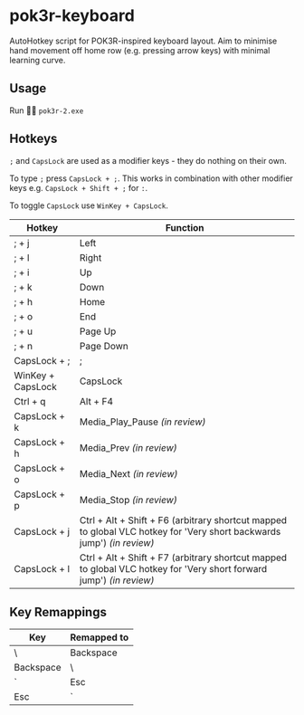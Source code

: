 # pok3r-keyboard
AutoHotkey script for POK3R-inspired keyboard layout. Aim to minimise hand movement off home row (e.g. pressing arrow keys) with minimal learning curve.

## Usage
Run 🏃‍♂️ `pok3r-2.exe`

## Hotkeys
`;` and `CapsLock` are used as a modifier keys - they do nothing on their own.

To type `;` press `CapsLock + ;`. This works in combination with other modifier keys e.g. `CapsLock + Shift + ;` for `:`.

To toggle `CapsLock` use `WinKey + CapsLock`.

Hotkey|Function
---|---
; + j | Left
; + l | Right 
; + i | Up
; + k | Down
; + h | Home
; + o | End
; + u | Page Up
; + n | Page Down
CapsLock + ; | ;
WinKey + CapsLock | CapsLock
Ctrl + q | Alt + F4
CapsLock + k | Media_Play_Pause _(in review)_
CapsLock + h | Media_Prev _(in review)_
CapsLock + o | Media_Next _(in review)_
CapsLock + p | Media_Stop _(in review)_
CapsLock + j | Ctrl + Alt + Shift + F6 (arbitrary shortcut mapped to global VLC hotkey for 'Very short backwards jump') _(in review)_
CapsLock + l | Ctrl + Alt + Shift + F7 (arbitrary shortcut mapped to global VLC hotkey for 'Very short forward jump') _(in review)_


## Key Remappings
Key|Remapped to
---|---
\ | Backspace
Backspace | \
` | Esc
Esc | `